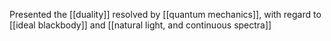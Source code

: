 Presented the [[duality]] resolved by [[quantum mechanics]], with regard to [[ideal blackbody]] and [[natural light, and continuous spectra]]